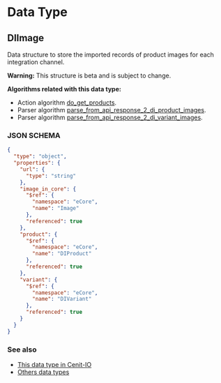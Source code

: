 # Data Type

## DIImage

Data structure to store the imported records of product images for each integration channel.

**Warning:** This structure is beta and is subject to change.

**Algorithms related with this data type:**

* Action algorithm [do_get_products](../action-algorithms/do_get_products.md).
* Parser algorithm [parse_from_api_response_2_di_product_images](../parser-algorithms/parse_from_api_response_2_di_product_images.md).
* Parser algorithm [parse_from_api_response_2_di_variant_images](../parser-algorithms/parse_from_api_response_2_di_variant_images.md).
    
### JSON SCHEMA
```json
{
  "type": "object",
  "properties": {
    "url": {
      "type": "string"
    },
    "image_in_core": {
      "$ref": {
        "namespace": "eCore",
        "name": "Image"
      },
      "referenced": true
    },
    "product": {
      "$ref": {
        "namespace": "eCore",
        "name": "DIProduct"
      },
      "referenced": true
    },
    "variant": {
      "$ref": {
        "namespace": "eCore",
        "name": "DIVariant"
      },
      "referenced": true
    }
  }
}
```

### See also
* [This data type in Cenit-IO](https://cenit.io/json_data_type?f[name][40703][o]=is&f[name][40703][v]=DIImage&f[namespace][40840][v]=eCore)
* [Others data types](overview?id=DIImage)